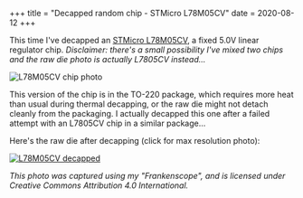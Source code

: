 +++
title = "Decapped random chip - STMicro L78M05CV"
date = 2020-08-12
+++

This time I've decapped an [STMicro L78M05CV](https://www.ti.com/product/L78M05CV), a fixed 5.0V linear regulator chip. *Disclaimer: there's a small possibility I've mixed two chips and the raw die photo is actually L7805CV instead...*

<div class="framed">

  ![L78M05CV chip photo](L78M05CV_chip.jpg)

</div>

This version of the chip is in the TO-220 package, which requires more heat
than usual during thermal decapping, or the raw die might not detach cleanly
from the packaging. I actually decapped this one after a failed attempt with an
L7805CV chip in a similar package...

Here's the raw die after decapping (click for max resolution photo):

<div class="framed">

  [![L78M05CV decapped](L78M05CV_thumb.jpg)](https://gekkio.fi/files/decapped-chips/Frankenscope/STMicro_L78M05CV/STMicro_L78M05CV.jpg)

</div>

*This photo was captured using my "Frankenscope", and is licensed under Creative
Commons Attribution 4.0 International.*
